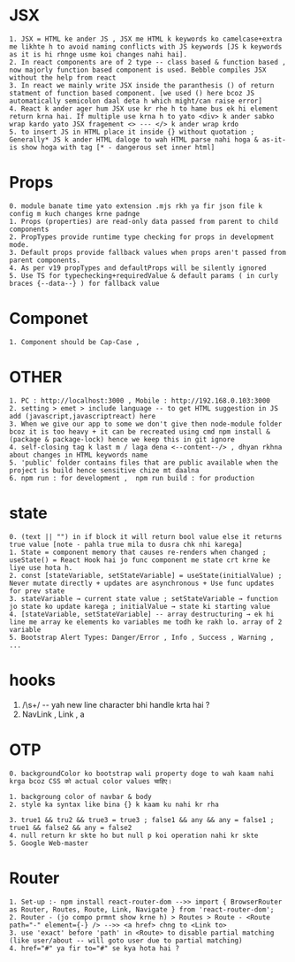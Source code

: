 # JSX
    1. JSX = HTML ke ander JS , JSX me HTML k keywords ko camelcase+extra me likhte h to avoid naming conflicts with JS keywords [JS k keywords as it is hi rhnge usme koi changes nahi hai].
    2. In react components are of 2 type -- class based & function based , now majorly function based component is used. Bebble compiles JSX without the help from react
    3. In react we mainly write JSX inside the paranthesis () of return statment of function based component. [we used () here bcoz JS automatically semicolon daal deta h which might/can raise error]
    4. React k ander ager hum JSX use kr rhe h to hame bus ek hi element return krna hai. If multiple use krna h to yato <div> k ander sabko wrap kardo yato JSX fragement <> --- </> k ander wrap krdo
    5. to insert JS in HTML place it inside {} without quotation ; Generally* JS k ander HTML daloge to wah HTML parse nahi hoga & as-it-is show hoga with tag [* - dangerous set inner html]

# Props
    0. module banate time yato extension .mjs rkh ya fir json file k config m kuch changes krne padnge
    1. Props (properties) are read-only data passed from parent to child components
    2. PropTypes provide runtime type checking for props in development mode. 
    3. Default props provide fallback values when props aren't passed from parent components.
    4. As per v19 propTypes and defaultProps will be silently ignored 
    5. Use TS for typechecking+requiredValue & default params ( in curly braces {--data--} ) for fallback value

# Componet
    1. Component should be Cap-Case , 

# OTHER
    1. PC : http://localhost:3000 , Mobile : http://192.168.0.103:3000
    2. setting > emet > include language -- to get HTML suggestion in JS add (javascript,javascriptreact) here
    3. When we give our app to some we don't give then node-module folder bcoz it is too heavy + it can be recreated using cmd npm install & (package & package-lock) hence we keep this in git ignore
    4. self-closing tag k last m / laga dena <--content--/> , dhyan rkhna about changes in HTML keywords name
    5. 'public' folder contains files that are public available when the project is build hence sensitive chize mt daalna
    6. npm run : for development ,  npm run build : for production

# state
    0. (text || "") in if block it will return bool value else it returns true value [note - pahla true mila to dusra chk nhi karega]
    1. State = component memory that causes re-renders when changed ; useState() = React Hook hai jo func component me state crt krne ke liye use hota h.
    2. const [stateVariable, setStateVariable] = useState(initialValue) ; Never mutate directly + updates are asynchronous + Use func updates for prev state
    3. stateVariable → current state value ; setStateVariable → function jo state ko update karega ; initialValue → state ki starting value
    4. [stateVariable, setStateVariable] -- array destructuring → ek hi line me array ke elements ko variables me todh ke rakh lo. array of 2 variable
    5. Bootstrap Alert Types: Danger/Error , Info , Success , Warning , ...

# hooks
1. /\s+/ -- yah new line character bhi handle krta hai ?
2. NavLink , Link , a

# OTP
    0. backgroundColor ko bootstrap wali property doge to wah kaam nahi krga bcoz CSS को actual color values चाहिए।

    1. backgroung color of navbar & body 
    2. style ka syntax like bina {} k kaam ku nahi kr rha 

    3. true1 && tru2 && true3 = true3 ; false1 && any && any = false1 ; true1 && false2 && any = false2
    4. null return kr skte ho but null p koi operation nahi kr skte 
    5. Google Web-master

# Router
    1. Set-up :- npm install react-router-dom -->> import { BrowserRouter as Router, Routes, Route, Link, Navigate } from 'react-router-dom'; 
    2. Router - (jo compo prmnt show krne h) > Routes > Route - <Route path="-" element={-} /> -->> <a href> chng to <Link to>
    3. use 'exact' before 'path' in <Route> to disable partial matching (like user/about -- will goto user due to partial matching)
    4. href="#" ya fir to="#" se kya hota hai ?